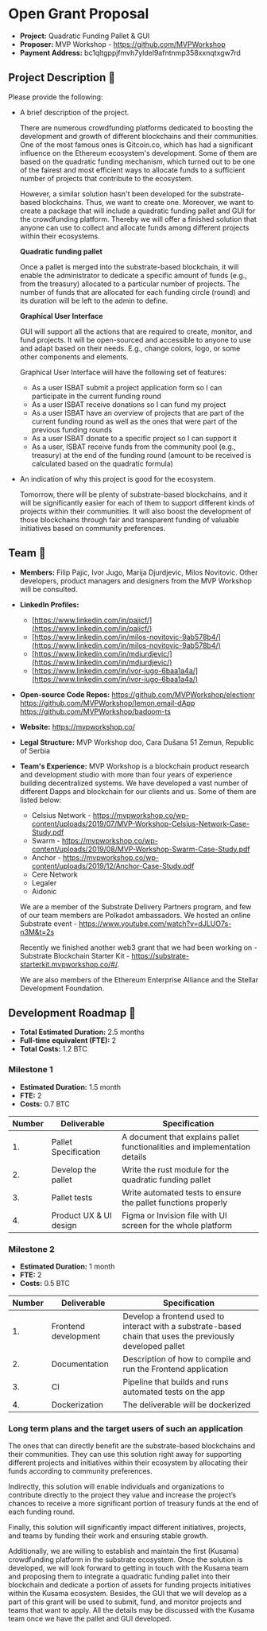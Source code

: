 # Open Grant Proposal

* **Project:** Quadratic Funding Pallet & GUI
* **Proposer:** MVP Workshop - https://github.com/MVPWorkshop
* **Payment Address:** bc1qltgppjfmvh7yldel9afntnmp358xxnqtxgw7rd 

## Project Description :page_facing_up: 

Please provide the following:
  * A brief description of the project.
  
    There are numerous crowdfunding platforms dedicated to boosting the development and growth of different blockchains and their communities. One of the most famous ones is Gitcoin.co, which has had a significant influence on the Ethereum ecosystem's development.
    Some of them are based on the quadratic funding mechanism, which turned out to be one of the fairest and most efficient ways to allocate funds to a sufficient number of projects that contribute to the ecosystem. 
  
    However, a similar solution hasn't been developed for the substrate-based blockchains. Thus, we want to create one. Moreover, we want to create a package that will include a quadratic funding pallet and GUI for the crowdfunding platform. Thereby we will offer a finished solution that anyone can use to collect and allocate funds among different projects within their ecosystems. 
  
    **Quadratic funding pallet**
  
    Once a pallet is merged into the substrate-based blockchain, it will enable the administrator to dedicate a specific amount of funds (e.g., from the treasury) allocated to a particular number of projects. The number of funds that are allocated for each funding circle (round) and its duration will be left to the admin to define. 
  
    **Graphical User Interface**
  
    GUI will support all the actions that are required to create, monitor, and fund projects.
    It will be open-sourced and accessible to anyone to use and adapt based on their needs. E.g., change colors, logo, or some other components and elements. 

    Graphical User Interface will have the following set of features:
    - As a user ISBAT submit a project application form so I can participate in the current funding round
    - As a user ISBAT receive donations so I can fund my project
    - As a user ISBAT have an overview of projects that are part of the current funding round as well as the ones that were part of the previous funding rounds
    - As a user ISBAT donate to a specific project so I can support it 
    - As a user, ISBAT receive funds from the community pool (e.g., treasury) at the end of the funding round (amount to be received is calculated based on the quadratic formula) 
  
  * An indication of why this project is good for the ecosystem.
  
    Tomorrow, there will be plenty of substrate-based blockchains, and it will be significantly easier for each of them to support different kinds of projects within their communities. It will also boost the development of those blockchains through fair and transparent funding of valuable initiatives based on community preferences.    
## Team :busts_in_silhouette:

* **Members:** Filip Pajic, Ivor Jugo, Marija Djurdjevic, Milos Novitovic. Other developers, product managers and designers from the MVP Workshop will be consulted.
* **LinkedIn Profiles:** 
    - [https://www.linkedin.com/in/pajicf/](https://www.linkedin.com/in/pajicf/)
    - [https://www.linkedin.com/in/milos-novitovic-9ab578b4/](https://www.linkedin.com/in/milos-novitovic-9ab578b4/)
    - [https://www.linkedin.com/in/mdjurdjevic/](https://www.linkedin.com/in/mdjurdjevic/)
    - [https://www.linkedin.com/in/ivor-jugo-6baa1a4a/](https://www.linkedin.com/in/ivor-jugo-6baa1a4a/)
* **Open-source Code Repos:** https://github.com/MVPWorkshop/electionr https://github.com/MVPWorkshop/lemon.email-dApp https://github.com/MVPWorkshop/badoom-ts
* **Website:**	https://mvpworkshop.co/
* **Legal Structure:** MVP Workshop doo, Cara Dušana 51 Zemun, Republic of Serbia
* **Team's Experience:** MVP Workshop is a blockchain product research and development studio with more than four years of experience building decentralized systems. We have developed a vast number of different Dapps and blockchain for our clients and us. Some of them are listed below: 
  * Celsius Network - https://mvpworkshop.co/wp-content/uploads/2019/07/MVP-Workshop-Celsius-Network-Case-Study.pdf
  * Swarm - https://mvpworkshop.co/wp-content/uploads/2019/08/MVP-Workshop-Swarm-Case-Study.pdf
  * Anchor - https://mvpworkshop.co/wp-content/uploads/2019/12/Anchor-Case-Study.pdf
  * Cere Network
  * Legaler
  * Aidonic

  We are a member of the Substrate Delivery Partners program, and few of our team members are Polkadot ambassadors. We hosted an online Substrate event - https://www.youtube.com/watch?v=dJLUO7s-n3M&t=2s
  
  Recently we finished another web3 grant that we had been working on - Substrate Blockchain Starter Kit - https://substrate-starterkit.mvpworkshop.co/#/. 
  
  We are also members of the Ethereum Enterprise Alliance and the Stellar Development Foundation.

## Development Roadmap :nut_and_bolt: 

* **Total Estimated Duration:** 2.5 months
* **Full-time equivalent (FTE):** 2
* **Total Costs:** 1.2 BTC

### Milestone 1

* **Estimated Duration:** 1.5 month
* **FTE:**  2
* **Costs:** 0.7 BTC


| Number | Deliverable | Specification | 
| ------------- | ------------- | ------------- |
| 1. | Pallet Specification | A document that explains pallet functionalities and implementation details |  
| 2. | Develop the pallet | Write the rust module for the quadratic funding pallet |  
| 3. | Pallet tests | Write automated tests to ensure the pallet functions properly |  
| 4. | Product UX & UI design | Figma or Invision file with UI screen for the whole platform  |  

### Milestone 2

* **Estimated Duration:** 1 month
* **FTE:**  2
* **Costs:** 0.5 BTC


| Number | Deliverable | Specification | 
| ------------- | ------------- | ------------- |
| 1. | Frontend development | Develop a frontend used to interact with a substrate-based chain that uses the previously developed pallet |  
| 2. | Documentation | Description of how to compile and run the Frontend application |  
| 3. | CI | Pipeline that builds and runs automated tests on the app |  
| 4. | Dockerization | The deliverable will be dockerized |  


### Long term plans and the target users of such an application

The ones that can directly benefit are the substrate-based blockchains and their communities. They can use this solution right away for supporting different projects and initiatives within their ecosystem by allocating their funds according to community preferences. 

Indirectly, this solution will enable individuals and organizations to contribute directly to the project they value and increase the project’s chances to receive a more significant portion of treasury funds at the end of each funding round.

Finally, this solution will significantly impact different initiatives, projects, and teams by funding their work and ensuring stable growth.

Additionally, we are willing to establish and maintain the first (Kusama) crowdfunding platform in the substrate ecosystem. Once the solution is developed, we will look forward to getting in touch with the Kusama team and proposing them to integrate a quadratic funding pallet into their blockchain and dedicate a portion of assets for funding projects initiatives within the Kusama ecosystem. Besides, the GUI that we will develop as a part of this grant will be used to submit, fund, and monitor projects and teams that want to apply. All the details may be discussed with the Kusama team once we have the pallet and GUI developed.
